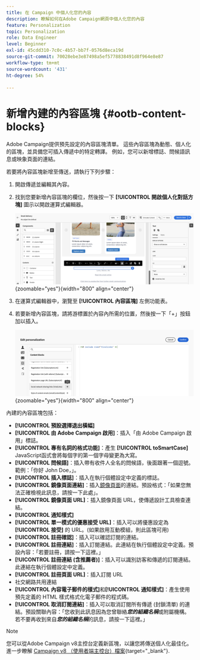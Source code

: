 ```yaml
---
title: 在 Campaign 中個人化您的內容
description: 瞭解如何在Adobe Campaign網頁中個人化您的內容
feature: Personalization
topic: Personalization
role: Data Engineer
level: Beginner
exl-id: 45cdd310-7c0c-4b57-bb7f-0576d8eca19d
source-git-commit: 70028ebe3e87498a5ef5778838491d8f964e8e87
workflow-type: tm+mt
source-wordcount: '431'
ht-degree: 54%

---
```


# 新增內建的內容區塊 {#ootb-content-blocks}

Adobe Campaign提供預先設定的內容區塊清單。 這些內容區塊為動態、個人化的區塊，並具備您可插入傳遞中的特定轉譯。 例如，您可以新增標誌、問候語訊息或映象頁面的連結。

若要將內容區塊新增至傳送，請執行下列步驟：

1. 開啟傳遞並編輯其內容。

1. 找到您要新增內容區塊的欄位，然後按一下 **[!UICONTROL 開啟個人化對話方塊]** 圖示以開啟運算式編輯器。

   ![](assets/content-block-access.png){zoomable=&quot;yes&quot;}{width="800" align="center"}

1. 在運算式編輯器中，瀏覽至 **[!UICONTROL 內容區塊]** 左側功能表。

1. 若要新增內容區塊，請將游標置於內容內所需的位置，然後按一下「+」按鈕加以插入。

   ![](assets/content-blocks.png){zoomable=&quot;yes&quot;}{width="800" align="center"}

內建的內容區塊包括：

* **[!UICONTROL 預設選擇退出橫幅]**
* **[!UICONTROL 由 Adobe Campaign 啟用]**：插入「由 Adobe Campaign 啟用」標誌。
* **[!UICONTROL 專有名詞的格式功能]**：產生 **[!UICONTROL toSmartCase]** JavaScript函式會將每個字的第一個字母變更為大寫。
* **[!UICONTROL 問候語]**：插入帶有收件人全名的問候語，後面跟著一個逗號。範例：「你好 John Doe，」。
* **[!UICONTROL 插入標誌]**：插入在執行個體設定中定義的標誌。
* **[!UICONTROL 鏡像頁面連結]**：插入[鏡像頁面](../email/mirror-page.md)的連結。預設格式：「如果您無法正確檢視此訊息，請按一下此處」。
* **[!UICONTROL 鏡像頁面 URL]**：插入鏡像頁面 URL，使傳遞設計工具檢查連結。
* **[!UICONTROL 通知樣式]**
* **[!UICONTROL 單一模式的優惠接受 URL]**：插入可以將優惠設定為&#x200B;**[!UICONTROL 接受]** 的 URL。(如果啟用互動模組，則此區塊可用)
* **[!UICONTROL 註冊確認]**：插入可以確認訂閱的連結。
* **[!UICONTROL 註冊連結]**：插入訂閱連結。此連結在執行個體設定中定義。預設內容：「若要註冊，請按一下這裡。」
* **[!UICONTROL 註冊連結 (含推薦者)]**：插入可以識別訪客和傳遞的訂閱連結。此連結在執行個體設定中定義。
* **[!UICONTROL 註冊頁面 URL]**：插入訂閱 URL
* 社交網路共用連結
* **[!UICONTROL 內容電子郵件的樣式]**&#x200B;和&#x200B;**[!UICONTROL 通知樣式]**：產生使用預先定義的 HTML 樣式格式化電子郵件的程式碼。
* **[!UICONTROL 取消訂閱連結]**：插入可以取消訂閱所有傳遞 (封鎖清單) 的連結。預設關聯內容：「您收到此訊息因為您曾聯絡&#x200B;***您的組織名稱***&#x200B;或附屬機構。若不要再收到來自&#x200B;***您的組織名稱***&#x200B;的訊息，請按一下這裡。」

>[!NOTE]
>
>您可以從Adobe Campaign v8主控台定義新區塊，以讓您將傳送個人化最佳化。 進一步瞭解 [Campaign v8 （使用者端主控台）檔案](https://experienceleague.adobe.com/docs/campaign/campaign-v8/campaigns/send/personalize/personalization-blocks.html#create-custom-personalization-blocks){target="_blank"}.
